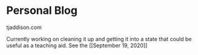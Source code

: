 # Personal Blog

tjaddison.com

Currently working on cleaning it up and getting it into a state that could be useful as a teaching aid. See the [[September 19, 2020]]
